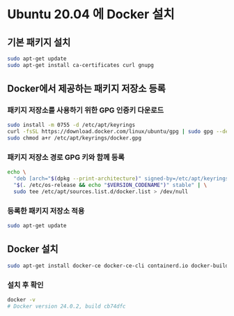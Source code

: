 # Ubuntu 20.04 에 Docker 설치

## 기본 패키지 설치
``` bash
sudo apt-get update
sudo apt-get install ca-certificates curl gnupg
```

## Docker에서 제공하는 패키지 저장소 등록

### 패키지 저장소를 사용하기 위한 GPG 인증키 다운로드
``` bash
sudo install -m 0755 -d /etc/apt/keyrings
curl -fsSL https://download.docker.com/linux/ubuntu/gpg | sudo gpg --dearmor -o /etc/apt/keyrings/docker.gpg
sudo chmod a+r /etc/apt/keyrings/docker.gpg
```

### 패키지 저장소 경로 GPG 키와 함께 등록
``` bash
echo \
  "deb [arch="$(dpkg --print-architecture)" signed-by=/etc/apt/keyrings/docker.gpg] https://download.docker.com/linux/ubuntu \
  "$(. /etc/os-release && echo "$VERSION_CODENAME")" stable" | \
  sudo tee /etc/apt/sources.list.d/docker.list > /dev/null
```

### 등록한 패키지 저장소 적용
``` bash
sudo apt-get update
```

## Docker 설치
``` bash
sudo apt-get install docker-ce docker-ce-cli containerd.io docker-buildx-plugin docker-compose-plugin
```

### 설치 후 확인
``` bash
docker -v
# Docker version 24.0.2, build cb74dfc
```
